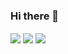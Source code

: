 ### Hi there 👋

<img align="center" src="https://github-readme-stats.vercel.app/api?username=singleNeuron&show_icons=true&include_all_commits=true&theme=default&count_private=true" />
<img align="center" src="https://github-readme-stats.vercel.app/api/top-langs/?username=singleNeuron&theme=default&count_private=true&hide=css,javascript&exclude_repo=sdshiyan_homework" />
<img align="center" src="https://cr-skills-chart-widget.azurewebsites.net/api/api?username=singleNeuron" />
